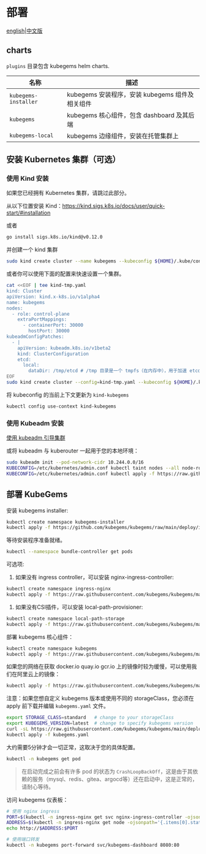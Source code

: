 # 部署

[english](README.md)|[中文版](README-zh.md)

## charts

`plugins` 目录包含 kubegems helm charts.

| 名称                 | 描述                                            |
| -------------------- | ----------------------------------------------- |
| `kubegems-installer` | kubegems 安装程序，安装 kubegems 组件及相关组件 |
| `kubegems`           | kubegems 核心组件，包含 dashboard 及其后端      |
| `kubegems-local`     | kubegems 边缘组件，安装在托管集群上             |

## 安装 Kubernetes 集群（可选）

### 使用 Kind 安装

如果您已经拥有 Kubernetes 集群，请跳过此部分。

从以下位置安装 Kind：<https://kind.sigs.k8s.io/docs/user/quick-start/#installation>

或者

```sh
go install sigs.k8s.io/kind@v0.12.0
```

并创建一个 kind 集群

```sh
sudo kind create cluster --name kubegems --kubeconfig ${HOME}/.kube/config
```

或者你可以使用下面的配置来快速设置一个集群。

```sh
cat <<EOF | tee kind-tmp.yaml
kind: Cluster
apiVersion: kind.x-k8s.io/v1alpha4
name: kubegems
nodes:
  - role: control-plane
    extraPortMappings:
      - containerPort: 30000
        hostPort: 30000
kubeadmConfigPatches:
  - |
    apiVersion: kubeadm.k8s.io/v1beta2
    kind: ClusterConfiguration
    etcd:
      local:
        dataDir: /tmp/etcd # /tmp 目录是一个 tmpfs（在内存中），用于加速 etcd 和降低磁盘 IO。但是不能持久化，所以在每次重启时会丢失。
EOF
sudo kind create cluster --config=kind-tmp.yaml --kubeconfig ${HOME}/.kube/config
```

将 kubeconfig 的当前上下文更新为 `kind-kubegems`

```sh
kubectl config use-context kind-kubegems
```

### 使用 Kubeadm 安装

[使用 kubeadm 引导集群](https://kubernetes.io/docs/setup/production-environment/tools/kubeadm/)

或将 kubeadm 与 kuberouter 一起用于您的本地环境：

```sh
sudo kubeadm init --pod-network-cidr 10.244.0.0/16
KUBECONFIG=/etc/kubernetes/admin.conf kubectl taint nodes --all node-role.kubernetes.io/master-
KUBECONFIG=/etc/kubernetes/admin.conf kubectl apply -f https://raw.githubusercontent.com/cloudnativelabs/kube-router/master/daemonset/kubeadm-kuberouter.yaml
```

## 部署 KubeGems

安装 kubegems installer:

```sh
kubectl create namespace kubegems-installer
kubectl apply -f https://github.com/kubegems/kubegems/raw/main/deploy/installer.yaml
```

等待安装程序准备就绪。

```sh
kubectl --namespace bundle-controller get pods
```

可选项:

1. 如果没有 ingress controller，可以安装 nginx-ingress-controller:

  ```sh
  kubectl create namespace ingress-nginx
  kubectl apply -f https://raw.githubusercontent.com/kubegems/kubegems/main/deploy/addon-nginx-ingress.yaml
  ```

1. 如果没有CSI插件，可以安装 local-path-provisioner:

  ```sh
  kubectl create namespace local-path-storage
  kubectl apply -f https://raw.githubusercontent.com/kubegems/kubegems/main/deploy/addon-local-path-provisioner.yaml
  ```

部署 kubegems 核心组件：

```sh
kubectl create namespace kubegems
kubectl apply -f https://raw.githubusercontent.com/kubegems/kubegems/main/deploy/kubegems.yaml
```

如果您的网络在获取 docker.io quay.io gcr.io 上的镜像时较为缓慢，可以使用我们在阿里云上的镜像：

```sh
kubectl apply -f https://raw.githubusercontent.com/kubegems/kubegems/main/deploy/kubegems-mirror.yaml
```

注意：如果您想自定义 kubegems 版本或使用不同的 storageClass，您必须在 apply 前下载并编辑 `kubegems.yaml` 文件。

```sh
export STORAGE_CLASS=standard   # change to your storageClass
export KUBEGEMS_VERSION=latest  # change to specify kubegems version
curl -sL https://raw.githubusercontent.com/kubegems/kubegems/main/deploy/kubegems.yaml | sed -e "s/local-path/${STORAGE_CLASS}/g" -e "s/main/${KUBEGEMS_VERSION}/g" > kubegems.yaml
kubectl apply -f kubegems.yaml
```

大约需要5分钟才会一切正常，这取决于您的具体配置。

```sh
kubectl -n kubegems get pod
```

> 在启动完成之前会有许多 pod 的状态为 `CrashLoopBackOff`，这是由于其依赖的服务（mysql、redis、gitea、argocd等）还在启动中，这是正常的，请耐心等待。

访问 kubegems 仪表板：

```sh
# 使用 nginx ingress
PORT=$(kubectl -n ingress-nginx get svc nginx-ingress-controller -ojsonpath='{.spec.ports[0].nodePort}')
ADDRESS=$(kubectl -n ingress-nginx get node -ojsonpath='{.items[0].status.addresses[0].address}')
echo http://$ADDRESS:$PORT
```

```sh
# 使用端口转发
kubectl -n kubegems port-forward svc/kubegems-dashboard 8080:80
```
